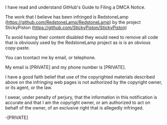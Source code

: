 I have read and understand GitHub's Guide to Filing a DMCA Notice. 

The work that I believe has been infringed is RedstoneLamp (https://github.com/RedstoneLamp/RedstoneLamp) by the project StickyPiston (https://github.com/StickyPiston/StickyPiston) 

To avoid having their content disabled they would need to remove all code that is obviously used by the RedstoneLamp project as is is an obvious copy-paste. 

You can tcontact me by email, or telephone. 

My email is [PRIVATE] and my phone number is [PRIVATE]. 

I have a good faith belief that use of the copyrighted materials described above on the infringing web pages is not authorized by the copyright owner, or its agent, or the law. 

I swear, under penalty of perjury, that the information in this notification is accurate and that I am the copyright owner, or am authorized to act on behalf of the owner, of an exclusive right that is allegedly infringed.

-[PRIVATE]

